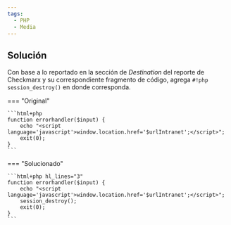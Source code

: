 ```yaml
---
tags:
  - PHP
  - Media
---
```


## Solución

Con base a lo reportado en la sección de _Destination_ del reporte de Checkmarx y su correspondiente fragmento de código,
agrega `#!php session_destroy()` en donde corresponda.

=== "Original"

    ```html+php
    function errorhandler($input) {
        echo "<script language='javascript'>window.location.href='$urlIntranet';</script>";
        exit(0);
    }
    ```

=== "Solucionado"

    ```html+php hl_lines="3"
    function errorhandler($input) {
        echo "<script language='javascript'>window.location.href='$urlIntranet';</script>";
        session_destroy();
        exit(0);
    }
    ```
